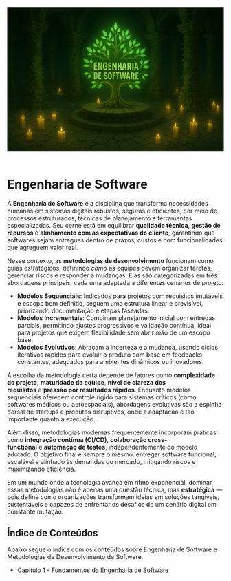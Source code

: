 <div align="center">
  <a href="https://github.com/joseferreira-dev/my-study-notes/tree/main/logica-de-programacao"><img src="./contents/banner-engenharia-de-software.png"></a>
</div>
<br>

# Engenharia de Software

A **Engenharia de Software** é a disciplina que transforma necessidades humanas em sistemas digitais robustos, seguros e eficientes, por meio de processos estruturados, técnicas de planejamento e ferramentas especializadas. Seu cerne está em equilibrar **qualidade técnica**, **gestão de recursos** e **alinhamento com as expectativas do cliente**, garantindo que softwares sejam entregues dentro de prazos, custos e com funcionalidades que agreguem valor real.

Nesse contexto, as **metodologias de desenvolvimento** funcionam como guias estratégicos, definindo _como_ as equipes devem organizar tarefas, gerenciar riscos e responder a mudanças. Elas são categorizadas em três abordagens principais, cada uma adaptada a diferentes cenários de projeto:

- **Modelos Sequenciais**: Indicados para projetos com requisitos imutáveis e escopo bem definido, seguem uma estrutura linear e previsível, priorizando documentação e etapas faseadas.
- **Modelos Incrementais**: Combinam planejamento inicial com entregas parciais, permitindo ajustes progressivos e validação contínua, ideal para projetos que exigem flexibilidade sem abrir mão de um escopo base.
- **Modelos Evolutivos**: Abraçam a incerteza e a mudança, usando ciclos iterativos rápidos para evoluir o produto com base em feedbacks constantes, adequados para ambientes dinâmicos ou inovadores.

A escolha da metodologia certa depende de fatores como **complexidade do projeto**, **maturidade da equipe**, **nível de clareza dos requisitos** e **pressão por resultados rápidos**. Enquanto modelos sequenciais oferecem controle rígido para sistemas críticos (como softwares médicos ou aeroespaciais), abordagens evolutivas são a espinha dorsal de startups e produtos disruptivos, onde a adaptação é tão importante quanto a execução.

Além disso, metodologias modernas frequentemente incorporam práticas como **integração contínua (CI/CD)**, **colaboração cross-functional** e **automação de testes**, independentemente do modelo adotado. O objetivo final é sempre o mesmo: entregar software funcional, escalável e alinhado às demandas do mercado, mitigando riscos e maximizando eficiência.

Em um mundo onde a tecnologia avança em ritmo exponencial, dominar essas metodologias não é apenas uma questão técnica, mas **estratégica** — pois define como organizações transformam ideias em soluções tangíveis, sustentáveis e capazes de enfrentar os desafios de um cenário digital em constante mutação.

## Índice de Conteúdos

Abaixo segue o índice com os conteúdos sobre Engenharia de Software e Metodologias de Desenvolvimento de Software.

- [Capítulo 1 – Fundamentos da Engenharia de Software](contents/01-fundamentos.md)
